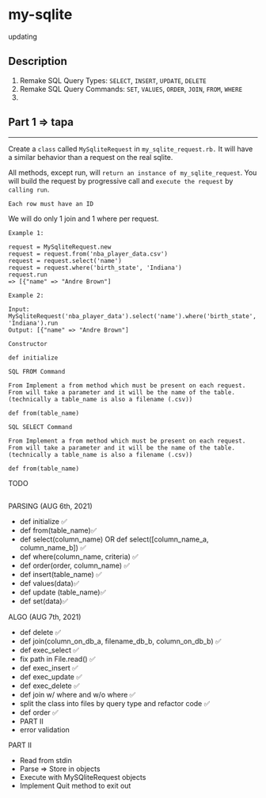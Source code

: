 # my-sqlite
updating

## Description

1. Remake SQL Query Types: `SELECT`, `INSERT`, `UPDATE`, `DELETE`
2. Remake SQL Query Commands: `SET`, `VALUES`, `ORDER`, `JOIN`, `FROM`, `WHERE`
3.

## Part 1 => tapa

---

Create a `class` called `MySqliteRequest` in `my_sqlite_request.rb.` It will have a similar behavior than a request on the real sqlite.

All methods, except run, will `return an instance of my_sqlite_request`. You will build the request by progressive call and `execute the request` by `calling run`.

`Each row must have an ID`

We will do only 1 join and 1 where per request.

`Example 1:`

```
request = MySqliteRequest.new
request = request.from('nba_player_data.csv')
request = request.select('name')
request = request.where('birth_state', 'Indiana')
request.run
=> [{"name" => "Andre Brown"]
```

`Example 2:`

```
Input: MySqliteRequest('nba_player_data').select('name').where('birth_state', 'Indiana').run
Output: [{"name" => "Andre Brown"]
```

`Constructor`

```
def initialize
```

`SQL FROM Command`

```
From Implement a from method which must be present on each request. From will take a parameter and it will be the name of the table. (technically a table_name is also a filename (.csv))

def from(table_name)
```

`SQL SELECT Command`

```
From Implement a from method which must be present on each request. From will take a parameter and it will be the name of the table. (technically a table_name is also a filename (.csv))

def from(table_name)
```

TODO </br>

## 
PARSING (AUG 6th, 2021) 
- def initialize ✅
- def from(table_name)✅
- def select(column_name) OR def select([column_name_a, column_name_b]) ✅
- def where(column_name, criteria) ✅
- def order(order, column_name) ✅
- def insert(table_name) ✅
- def values(data)✅
- def update (table_name)✅
- def set(data)✅

ALGO (AUG 7th, 2021) 
- def delete ✅ 
- def join(column_on_db_a, filename_db_b, column_on_db_b) ✅
- def exec_select ✅
- fix path in File.read() ✅
- def exec_insert ✅
- def exec_update ✅
- def exec_delete ✅ 
- def join w/ where and w/o where ✅ 
- split the class into files by query type and refactor code ✅ 
- def order ✅ 
- PART II
- error validation

PART II
  - Read from stdin
  - Parse => Store in objects
  - Execute with MySQliteRequest objects
  - Implement Quit method to exit out  